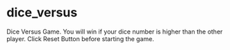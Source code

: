 # dice_versus
Dice Versus Game. You will win if your dice number is higher than the other player. Click Reset Button before starting the game.
